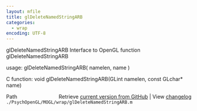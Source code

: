 ```yaml
---
layout: mfile
title: glDeleteNamedStringARB
categories:
  - wrap
encoding: UTF-8
---
```


glDeleteNamedStringARB  Interface to OpenGL function glDeleteNamedStringARB  

usage:  glDeleteNamedStringARB( namelen, name )  

C function:  void glDeleteNamedStringARB(GLint namelen, const GLchar\* name)  


<div class="code_header" style="text-align:right;">
  <span style="float:left;">Path&nbsp;&nbsp;</span> <span class="counter">Retrieve <a href=
  "https://raw.github.com/Psychtoolbox-3/Psychtoolbox-3/beta/./PsychOpenGL/MOGL/wrap/glDeleteNamedStringARB.m">current version from GitHub</a> | View <a href=
  "https://github.com/Psychtoolbox-3/Psychtoolbox-3/commits/beta/./PsychOpenGL/MOGL/wrap/glDeleteNamedStringARB.m">changelog</a></span>
</div>
<div class="code">
  <code>./PsychOpenGL/MOGL/wrap/glDeleteNamedStringARB.m</code>
</div>

